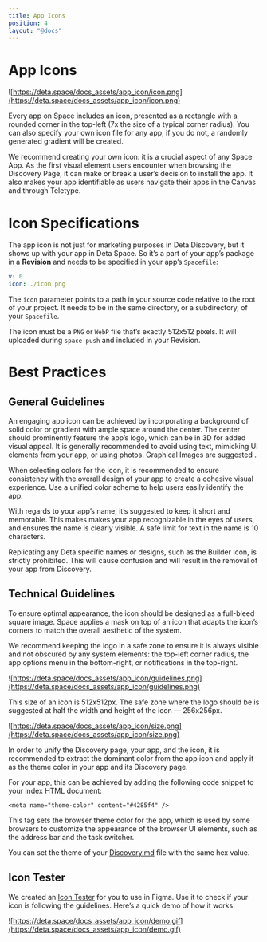 ```yaml
---
title: App Icons
position: 4
layout: "@docs"
---
```


# App Icons

![https://deta.space/docs_assets/app_icon/icon.png](https://deta.space/docs_assets/app_icon/icon.png)

Every app on Space includes an icon, presented as a rectangle with a rounded corner in the top-left (7x the size of a typical corner radius). You can also specify your own icon file for any app, if you do not, a randomly generated gradient will be created. 

We recommend creating your own icon: it is a crucial aspect of any Space App. As the first visual element users encounter when browsing the Discovery Page, it can make or break a user’s decision to install the app. It also makes your app identifiable as users navigate their apps in the Canvas and through Teletype.

# Icon Specifications

The app icon is not just for marketing purposes in Deta Discovery, but it shows up with your app in Deta Space. So it’s a part of your app’s package in a **Revision** and needs to be specified in your app’s `Spacefile`:

```yaml
v: 0
icon: ./icon.png
```

The `icon` parameter points to a path in your source code relative to the root of your project. It needs to be in the same directory, or a subdirectory, of your `Spacefile`. 

The icon must be a `PNG` or `WebP` file that’s exactly 512x512 pixels. It will uploaded during `space push` and included in your Revision. 

# **Best Practices**

## General Guidelines

An engaging app icon can be achieved by incorporating a background of solid color or gradient with ample space around the center. The center should prominently feature the app’s logo, which can be in 3D for added visual appeal. It is generally recommended to avoid using text, mimicking UI elements from your app, or using photos. Graphical Images are suggested .

When selecting colors for the icon, it is recommended to ensure consistency with the overall design of your app to create a cohesive visual experience. Use a unified color scheme to help users easily identify the app.

With regards to your app’s name, it’s suggested to keep it short and memorable. This makes makes your app recognizable in the eyes of users, and ensures the name is clearly visible. A safe limit for text in the name is 10 characters. 

Replicating any Deta specific names or designs, such as the Builder Icon, is strictly prohibited. This will cause confusion and will result in the removal of your app from Discovery.

## Technical Guidelines

To ensure optimal appearance, the icon should be designed as a full-bleed square image. Space applies a mask on top of an icon that adapts the icon’s corners to match the overall aesthetic of the system.

We recommend keeping the logo in a safe zone to ensure it is always visible and not obscured by any system elements: the top-left corner radius, the app options menu in the bottom-right, or notifications in the top-right.

![https://deta.space/docs_assets/app_icon/guidelines.png](https://deta.space/docs_assets/app_icon/guidelines.png)

This size of an icon is 512x512px. The safe zone where the logo should be is suggested at half the width and height of the icon — 256x256px.

![https://deta.space/docs_assets/app_icon/size.png](https://deta.space/docs_assets/app_icon/size.png)

In order to unify the Discovery page, your app, and the icon, it is recommended to extract the dominant color from the app icon and apply it as the theme color in your app and its Discovery page. 

For your app, this can be achieved by adding the following code snippet to your index HTML document:

```
<meta name="theme-color" content="#4285f4" />
```

This tag sets the browser theme color for the app, which is used by some browsers to customize the appearance of the browser UI elements, such as the address bar and the task switcher. 

You can set the theme of your [Discovery.md](http://Discovery.md) file with the same hex value.

## Icon Tester

We created an [Icon Tester](https://www.figma.com/community/file/1206563671424898764) for you to use in Figma. Use it to check if your icon is following the guidelines. Here’s a quick demo of how it works:

![https://deta.space/docs_assets/app_icon/demo.gif](https://deta.space/docs_assets/app_icon/demo.gif)